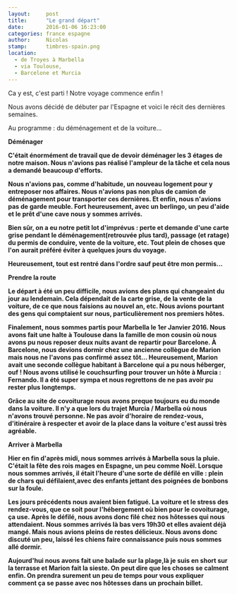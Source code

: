 ```yaml
---
layout:     post
title:      "Le grand départ"
date:       2016-01-06 16:23:00
categories: france espagne
author:     Nicolas
stamp:      timbres-spain.png
location:
  - de Troyes à Marbella
  - via Toulouse,
  - Barcelone et Murcia
---
```


Ca y est, c'est parti ! Notre voyage commence enfin !

Nous avons décidé de débuter par l'Espagne et voici le récit des dernières semaines.

Au programme : du déménagement et de la voiture...

<!--more-->

<b>Déménager<b/>

C'était énormément de travail que de devoir déménager les 3 étages de notre maison.
Nous n'avions pas réalisé l'ampleur de la tâche et cela nous a demandé beaucoup d'efforts.

Nous n'avions pas, comme d'habitude, un nouveau logement pour y entreposer nos affaires.
Nous n'avions pas non plus de camion de déménagement pour transporter ces dernières.
Et enfin, nous n'avions pas de garde meuble. Fort heureusement, avec un berlingo,
un peu d'aide et le prêt d'une cave nous y sommes arrivés.

Bien sûr, on a eu notre petit lot d'imprévus : perte et demande d'une carte grise pendant
le déménagement(retrouvée plus tard), passage (et ratage) du permis de conduire, vente de la voiture, etc.
Tout plein de choses que l'on aurait préféré éviter à quelques jours du voyage.

Heureusement, tout est rentré dans l'ordre sauf peut être mon permis...

<b>Prendre la route<b/>

Le départ à été un peu difficile, nous avions des plans qui changeaint du jour au lendemain.
Cela dépendait de la carte grise, de la vente de la voiture, de ce que nous faisions au nouvel an, etc.
Nous avions pourtant des gens qui comptaient sur nous, particulièrement nos premiers hôtes.

Finalement, nous sommes partis pour Marbella le 1er Janvier 2016. Nous avons fait une halte à Toulouse
dans la famille de mon cousin où nous avons pu nous reposer deux nuits avant de repartir pour Barcelone.
À Barcelone, nous devions dormir chez une ancienne collègue de Marion mais nous ne l'avons pas confirmé
assez tôt... Heureusement, Marion avait une seconde collègue habitant à Barcelone qui a pu nous héberger, ouf !
Nous avons utilisé le couchsurfing pour trouver un hôte à Murcia : Fernando. Il a été super sympa et nous
regrettons de ne pas avoir pu rester plus longtemps.

Grâce au site de covoiturage nous avons preque toujours eu du monde dans la voiture.
Il n'y a que lors du trajet Murcia / Marbella où nous n'avons trouvé personne.
Ne pas avoir d'horaire de rendez-vous, d'itinéraire à respecter
et avoir de la place dans la voiture c'est aussi très agréable.

<b>Arriver à Marbella</b>

Hier en fin d'après midi, nous sommes arrivés à Marbella sous la pluie. C'était la fête des rois mages
en Espagne, un peu comme Noël. Lorsque nous sommes arrivés, il était l'heure d'une sorte de défilé
en ville : plein de chars qui défilaient,avec des enfants jettant des poignées de bonbons sur la foule.

Les jours précédents nous avaient bien fatigué. La voiture et le stress des rendez-vous, que ce soit pour
l'hébergement où bien pour le covoiturage, ça use. Après le défilé, nous avons donc filé chez nos hôtesses
qui nous attendaient. Nous sommes arrivés là bas vers 19h30 et elles avaient déjà mangé. Mais nous avions
pleins de restes délicieux. Nous avons donc discuté un peu, laissé les chiens faire connaissance puis nous
sommes allé dormir.

Aujourd'hui nous avons fait une balade sur la plage,là je suis en short sur la terrasse et Marion fait la sieste.
On peut dire que les choses se calment enfin. On prendra surement un peu de temps pour vous expliquer
comment ça se passe avec nos hôtesses dans un prochain billet.
